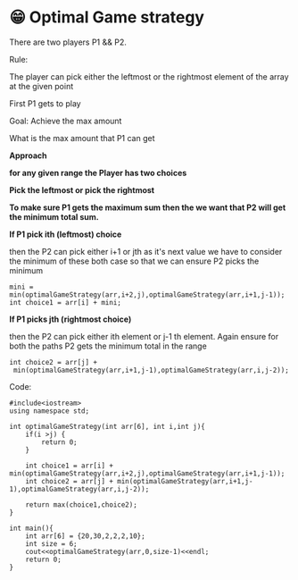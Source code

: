 # 😁 Optimal Game strategy

There are two players P1 && P2.&#x20;

Rule:

The player can pick either the leftmost or the rightmost element of the array at the given point

First P1 gets to play

Goal: Achieve the max amount

What is the max amount that P1 can get

**Approach**

**for any given range the Player has two choices**

**Pick the leftmost or pick the rightmost**

**To make sure P1 gets the maximum sum then the we want that P2 will get the minimum total sum.**

**If P1 pick ith (leftmost) choice**

then the P2 can pick either i+1 or jth as it's next value we have to consider the minimum of these both case so that we can ensure P2 picks the minimum&#x20;

```
mini = min(optimalGameStrategy(arr,i+2,j),optimalGameStrategy(arr,i+1,j-1));
int choice1 = arr[i] + mini;
```

**If P1 picks jth (rightmost choice)**

then the P2 can pick either ith element or j-1 th element. Again ensure for both the paths P2 gets the minimum total in the range

```
int choice2 = arr[j] +
 min(optimalGameStrategy(arr,i+1,j-1),optimalGameStrategy(arr,i,j-2));
```

Code:

```
#include<iostream>
using namespace std;

int optimalGameStrategy(int arr[6], int i,int j){
    if(i >j) {
        return 0;
    }

    int choice1 = arr[i] + min(optimalGameStrategy(arr,i+2,j),optimalGameStrategy(arr,i+1,j-1));
    int choice2 = arr[j] + min(optimalGameStrategy(arr,i+1,j-1),optimalGameStrategy(arr,i,j-2));

    return max(choice1,choice2);
}

int main(){
    int arr[6] = {20,30,2,2,2,10};
    int size = 6;
    cout<<optimalGameStrategy(arr,0,size-1)<<endl;
    return 0;
}
```

